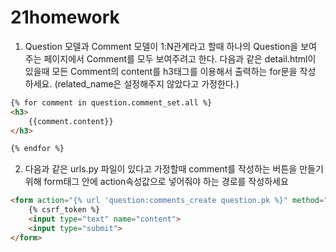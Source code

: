 # 21homework

1. Question 모델과 Comment 모델이 1:N관계라고 할때 하나의 Question을 보여
  주는 페이지에서 Comment를 모두 보여주려고 한다. 다음과 같은 detail.html이
  있을때 모든 Comment의 content를 h3태그를 이용해서 출력하는 for문을 작성
  하세요. (related_name은 설정해주지 않았다고 가정한다.)

  ```html
  {% for comment in question.comment_set.all %}
  <h3>
      {{comment.content}}
  </h3>
  
  {% endfor %}
  ```

  

2. 다음과 같은 urls.py 파일이 있다고 가정할때 comment를 작성하는 버튼을 만들기
  위해 form태그 안에 action속성값으로 넣어줘야 하는 경로를 작성하세요

  ```html
  <form action="{% url 'question:comments_create question.pk %}" method="POST">
      {% csrf_token %}
      <input type="text" name="content">
      <input type="submit">
  </form>
  ```

  